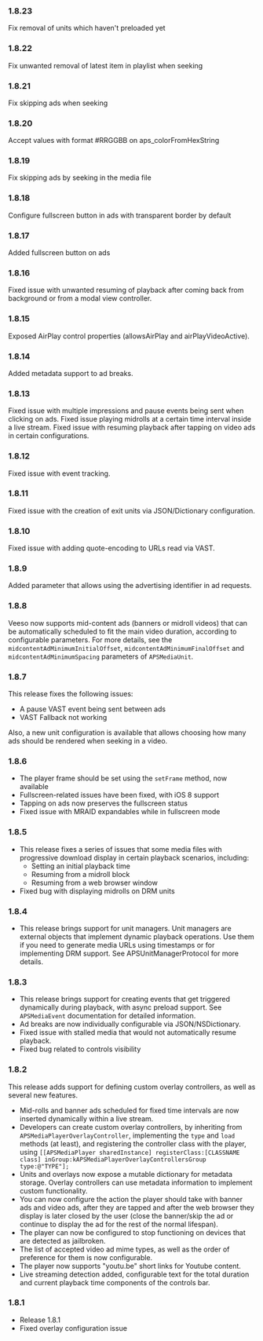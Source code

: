 ### 1.8.23
Fix removal of units which haven't preloaded yet

### 1.8.22
Fix unwanted removal of latest item in playlist when seeking 

### 1.8.21
Fix skipping ads when seeking

### 1.8.20
Accept values with format #RRGGBB on aps_colorFromHexString

### 1.8.19
Fix skipping ads by seeking in the media file

### 1.8.18
Configure fullscreen button in ads with transparent border by default

### 1.8.17
Added fullscreen button on ads

### 1.8.16
Fixed issue with unwanted resuming of playback after coming back from background or from a modal view controller.

### 1.8.15
Exposed AirPlay control properties (allowsAirPlay and airPlayVideoActive).

### 1.8.14
Added metadata support to ad breaks.

### 1.8.13
Fixed issue with multiple impressions and pause events being sent when clicking on ads.
Fixed issue playing midrolls at a certain time interval inside a live stream.
Fixed issue with resuming playback after tapping on video ads in certain configurations.

### 1.8.12
Fixed issue with event tracking.

### 1.8.11
Fixed issue with the creation of exit units via JSON/Dictionary configuration.

### 1.8.10
Fixed issue with adding quote-encoding to URLs read via VAST.

### 1.8.9
Added parameter that allows using the advertising identifier in ad requests.

### 1.8.8
Veeso now supports mid-content ads (banners or midroll videos) that can be automatically scheduled to fit the main video duration, according to configurable parameters. For more details, see the `midcontentAdMinimumInitialOffset`, `midcontentAdMinimumFinalOffset` and `midcontentAdMinimumSpacing` parameters of `APSMediaUnit`.

### 1.8.7
This release fixes the following issues:

* A pause VAST event being sent between ads
* VAST Fallback not working

Also, a new unit configuration is available that allows choosing how many ads should be rendered when seeking in a video.

### 1.8.6
* The player frame should be set using the `setFrame` method, now available
* Fullscreen-related issues have been fixed, with iOS 8 support
* Tapping on ads now preserves the fullscreen status
* Fixed issue with MRAID expandables while in fullscreen mode

### 1.8.5
* This release fixes a series of issues that some media files with progressive download display in certain playback scenarios, including:
  * Setting an initial playback time
  * Resuming from a midroll block
  * Resuming from a web browser window
* Fixed bug with displaying midrolls on DRM units

### 1.8.4
* This release brings support for unit managers. Unit managers are external objects that implement dynamic playback operations. Use them if you need to generate media URLs using timestamps or for implementing DRM support. See APSUnitManagerProtocol for more details.

### 1.8.3
* This release brings support for creating events that get triggered dynamically during playback, with async preload support. See `APSMediaEvent` documentation for detailed information.
* Ad breaks are now individually configurable via JSON/NSDictionary.
* Fixed issue with stalled media that would not automatically resume playback.
* Fixed bug related to controls visibility

### 1.8.2
This release adds support for defining custom overlay controllers, as well as several new features.

* Mid-rolls and banner ads scheduled for fixed time intervals are now inserted dynamically within a live stream.
* Developers can create custom overlay controllers, by inheriting from `APSMediaPlayerOverlayController`, implementing the `type` and `load` methods (at least), and registering the controller class with the player, using `[[APSMediaPlayer sharedInstance] registerClass:[CLASSNAME class] inGroup:kAPSMediaPlayerOverlayControllersGroup type:@"TYPE"];`
* Units and overlays now expose a mutable dictionary for metadata storage. Overlay controllers can use metadata information to implement custom functionality.
* You can now configure the action the player should take with banner ads and video ads, after they are tapped and after the web browser they display is later closed by the user (close the banner/skip the ad or continue to display the ad for the rest of the normal lifespan).
* The player can now be configured to stop functioning on devices that are detected as jailbroken.
* The list of accepted video ad mime types, as well as the order of preference for them is now configurable.
* The player now supports "youtu.be" short links for Youtube content.
* Live streaming detection added, configurable text for the total duration and current playback time components of the controls bar.

### 1.8.1
 * Release 1.8.1
 * Fixed overlay configuration issue